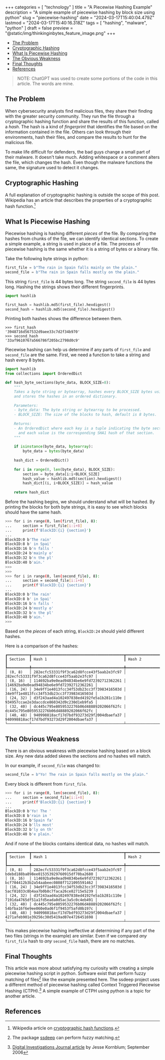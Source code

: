 +++
categories = [ "technology" ]
title = "A Piecewise Hashing Example"
description = "A simple example of piecewise hashing by block size using python"
slug = "piecewise-hashing"
date = "2024-03-17T15:40:04.479Z"
lastmod = "2024-03-17T15:40:16.318Z"
tags = [ "hashing", "malware", "python" ]
draft = false
preview = "@static/img/thinkinginbytes_feature_image.png"
+++
<!-- TOC -->

- [The Problem](#the-problem)
- [Cryptographic Hashing](#cryptographic-hashing)
- [What Is Piecewise Hashing](#what-is-piecewise-hashing)
- [The Obvious Weakness](#the-obvious-weakness)
- [Final Thoughts](#final-thoughts)
- [References](#references)

<!-- /TOC -->

>NOTE:
>ChatGPT was used to create some portions of the code in this article.  The words are mine.

## The Problem

When cybersecurity analysts find malicious files, they share their finding with the greater security community.
They run the file through a cryptographic hashing function and share the results of this function, called a _hash_.
The hash is a kind of _fingerprint_ that identifies the file based on the information contained in the file.
Others can look through their environments, hash their files, and compare the results to hunt for the malicious file.


To make life difficult for defenders, the bad guys change a small part of their malware.
It doesn't take much.
Adding whitespace or a comment alters the file, which changes the hash.
Even though the malware functions the same, the signature used to detect it changes.

## Cryptographic Hashing

A full explanation of cryptographic hashing is outside the scope of this post. Wikipedia has an article that describes the properties of a cryptographic hash function.[^1]

## What Is Piecewise Hashing

Piecewise hashing is hashing different _pieces_ of the file.
By comparing the hashes from chunks of the file, we can identify identical sections.
To create a simple example, a string is used in place of a file.
The process of piecewise hashing is the same whether it is a string of bytes or a binary file.

Take the following byte strings in python:

```python
first_file = b"The rain in Spain falls mainly on the plain."
second_file = b"The rain in Spain falls mostly on the plain."
```

This string `first_file` is 44 bytes long.
The string `second_file` is 44 bytes long.
Hashing the strings shows their different fingerprints.

```python
import hashlib

first_hash = hashlib.md5(first_file).hexdigest()
second_hash = hashlib.md5(second_file).hexdigest()
```

Printing both hashes shows the difference between them.

```text
>>> first_hash
'3948716d567532d9aee33c7d2f34b970'
>>> second_hash
'33af9610767a566786f205bc2798d0c9'
```

Piecewise hashing can help us determine if any parts of `first_file` and `second_file` are the same.
First, we need a function to take a string and hash every 8 bytes.

```python
import hashlib
from collections import OrderedDict

def hash_byte_sections(byte_data, BLOCK_SIZE=8):
    """
    Takes a byte string or bytearray, hashes every BLOCK_SIZE bytes using the SHA1 algorithm,
    and stores the hashes in an ordered dictionary.
    
    Parameters:
    - byte_data: The byte string or bytearray to be processed.
    - BLOCK_SIZE: The size of the blocks to hash, default is 8 bytes.
    
    Returns:
    - An OrderedDict where each key is a tuple indicating the byte section (start, end)
      and each value is the corresponding SHA1 hash of that section.
    """
    
    if isinstance(byte_data, bytearray):
        byte_data = bytes(byte_data)
    
    hash_dict = OrderedDict()
    
    for i in range(0, len(byte_data), BLOCK_SIZE):
        section = byte_data[i:i+BLOCK_SIZE]
        hash_value = hashlib.md5(section).hexdigest()
        hash_dict[(i, i+BLOCK_SIZE)] = hash_value
    
    return hash_dict
```

Before the hashing begins, we should understand what will be hashed.
By printing the blocks for both byte strings, it is easy to see which blocks should have the same hash.

```bash
>>> for i in range(0, len(first_file), 8):
...     section = first_file[i:i+8]
...     print(f'BlockID:{i} {section}')
...
BlockID:0 b'The rain'
BlockID:8 b' in Spai'
BlockID:16 b'n falls '
BlockID:24 b'mainly o'
BlockID:32 b'n the pl'
BlockID:40 b'ain.'
>>>
>>>
>>> for i in range(0, len(second_file), 8):
...     section = second_file[i:i+8]
...     print(f'BlockID:{i} {section}')
...
BlockID:0 b'The rain'
BlockID:8 b' in Spai'
BlockID:16 b'n falls '
BlockID:24 b'mostly o'
BlockID:32 b'n the pl'
BlockID:40 b'ain.'
>>>
```

Based on the _pieces_ of each string, `BlockID:24` should yield different hashes.

Here is a comparison of the hashes:

```text
┏━━━━━━━━━━┳━━━━━━━━━━━━━━━━━━━━━━━━━━━━━━━━━━━━━━━━━━┳━━━━━━━━━━━━━━━━━━━━━━━━━━━━━━━━━━━━━━━━━━┓
┃ Section  ┃ Hash 1                                   ┃ Hash 2                                   ┃
┡━━━━━━━━━━╇━━━━━━━━━━━━━━━━━━━━━━━━━━━━━━━━━━━━━━━━━━╇━━━━━━━━━━━━━━━━━━━━━━━━━━━━━━━━━━━━━━━━━━┩
│ (0, 8)   │ 282ecfc53331f9f3ca62d8fcce43f5aab2e3fc97 │ 282ecfc53331f9f3ca62d8fcce43f5aab2e3fc97 │
│ (8, 16)  │ 114692ba9e0ead94834be6e9fd72392712362261 │ 114692ba9e0ead94834be6e9fd72392712362261 │
│ (16, 24) │ 34e9ff1e4013fcc34f53db23cc3f73983416503d │ 34e9ff1e4013fcc34f53db23cc3f73983416503d │
│ (24, 32) │ d3f243aad4a102497838ed4192fe5a1b281c110e │ 934957ccae2e3daccdce860342d9c230d1eb9fa5 │
│ (32, 40) │ dc445c795e8059532276b06d48889202066f62fc │ dc445c795e8059532276b06d48889202066f62fc │
│ (40, 48) │ 940998818acf17d7bdf93273d29f2004dbaefa37 │ 940998818acf17d7bdf93273d29f2004dbaefa37 │
└──────────┴──────────────────────────────────────────┴──────────────────────────────────────────┘
```

## The Obvious Weakness

There is an obvious weakness with piecewise hashing based on a block size.
Any new data added skews the sections and no hashes will match.

In our example, if `second_file` was changed to:

```python
second_file = b"Yo! The rain in Spain falls mostly on the plain."
```

Every block is different from `first_file`.

```bash
>>> for i in range(0, len(second_file), 8):
...     section = second_file[i:i+8]
...     print(f'BlockID:{i} {section}')
...
BlockID:0 b'Yo! The '
BlockID:8 b'rain in '
BlockID:16 b'Spain fa'
BlockID:24 b'lls most'
BlockID:32 b'ly on th'
BlockID:40 b'e plain.'
```

And if none of the blocks contains identical data, no hashes will match.

```text
┏━━━━━━━━━━┳━━━━━━━━━━━━━━━━━━━━━━━━━━━━━━━━━━━━━━━━━━┳━━━━━━━━━━━━━━━━━━━━━━━━━━━━━━━━━━━━━━━━━━┓
┃ Section  ┃ Hash 1                                   ┃ Hash 2                                   ┃
┡━━━━━━━━━━╇━━━━━━━━━━━━━━━━━━━━━━━━━━━━━━━━━━━━━━━━━━╇━━━━━━━━━━━━━━━━━━━━━━━━━━━━━━━━━━━━━━━━━━┩
│ (0, 8)   │ 282ecfc53331f9f3ca62d8fcce43f5aab2e3fc97 │ bdebd188ba898ee015353929760915df70ba2680 │
│ (8, 16)  │ 114692ba9e0ead94834be6e9fd72392712362261 │ bcf704412b3b2a54aabeec0808f7121095591462 │
│ (16, 24) │ 34e9ff1e4013fcc34f53db23cc3f73983416503d │ 5acf81033c8b4aa7b0b8c7faca26ce82715e5239 │
│ (24, 32) │ d3f243aad4a102497838ed4192fe5a1b281c110e │ 7191da4765df51a1fd5eada0d5ac3a5c0c4eb491 │
│ (32, 40) │ dc445c795e8059532276b06d48889202066f62fc │ 54bfba16f6e9ee060e0ad6f1f9453f5afd0b197c │
│ (40, 48) │ 940998818acf17d7bdf93273d29f2004dbaefa37 │ 4271afeb901e39256c30d5419ad07e4726451698 │
└──────────┴──────────────────────────────────────────┴──────────────────────────────────────────┘
```

This makes piecewise hashing ineffective at determining if any part of the two files (strings in the example) are similar.
Even if we compared _any_ `first_file` hash to _any_ `second_file` hash, there are no matches.

## Final Thoughts

This article was more about satisfying my curiosity with creating a simple piecewise hashing script in python.
Software exist that perform fuzzy matching of files[^2] like the example presented here.
The ssdeep project uses a different method of piecewise hashing called Context Triggered Piecewise Hashing (CTPH).[^3]
A simple example of CTPH using python is a topic for another article.

## References

[^1]: Wikipedia article on [cryptographic hash functions](https://en.wikipedia.org/wiki/Cryptographic_hash_function).
[^2]: The package [ssdeep](https://ssdeep-project.github.io/ssdeep/index.html) can perform fuzzy matching.
[^3]: [Digital Investigations Journal article](https://www.sciencedirect.com/science/article/pii/S1742287606000764?via%3Dihub) by Jesse Kornblum; September 2006
